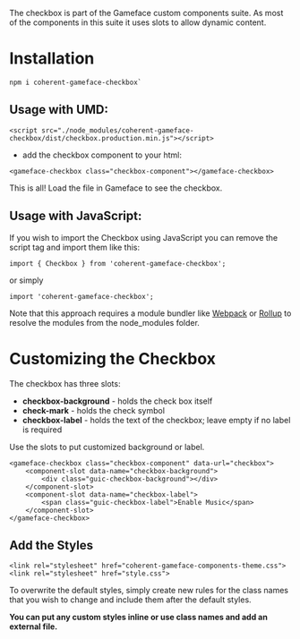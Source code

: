 <!--Copyright (c) Coherent Labs AD. All rights reserved. Licensed under the MIT License. See License.txt in the project root for license information. -->
The checkbox is part of the Gameface custom components suite. As most of the components in this suite it uses slots to allow dynamic content.

Installation
===================

```
npm i coherent-gameface-checkbox`
```

## Usage with UMD:

~~~~{.html}
<script src="./node_modules/coherent-gameface-checkbox/dist/checkbox.production.min.js"></script>
~~~~

* add the checkbox component to your html:

~~~~{.html}
<gameface-checkbox class="checkbox-component"></gameface-checkbox>
~~~~

This is all! Load the file in Gameface to see the checkbox.

## Usage with JavaScript:

If you wish to import the Checkbox using JavaScript you can remove the script tag and import them like this:

~~~~{.js}
import { Checkbox } from 'coherent-gameface-checkbox';
~~~~

or simply

~~~~{.js}
import 'coherent-gameface-checkbox';
~~~~

Note that this approach requires a module bundler like [Webpack](https://webpack.js.org/) or [Rollup](https://rollupjs.org/guide/en/) to resolve the
modules from the node_modules folder.

Customizing the Checkbox
=========================

The checkbox has three slots:
- **checkbox-background** - holds the check box itself
- **check-mark** - holds the check symbol
- **checkbox-label** - holds the text of the checkbox; leave empty if no label is required

Use the slots to put customized background or label.

~~~~{.html}
<gameface-checkbox class="checkbox-component" data-url="checkbox">
    <component-slot data-name="checkbox-background">
        <div class="guic-checkbox-background"></div>
    </component-slot>
    <component-slot data-name="checkbox-label">
        <span class="guic-checkbox-label">Enable Music</span>
    </component-slot>
</gameface-checkbox>
~~~~

## Add the Styles

~~~~{.css}
<link rel="stylesheet" href="coherent-gameface-components-theme.css">
<link rel="stylesheet" href="style.css">
~~~~

To overwrite the default styles, simply create new rules for the class names that
you wish to change and include them after the default styles.

**You can put any custom styles inline or use class names and add an external file.**
